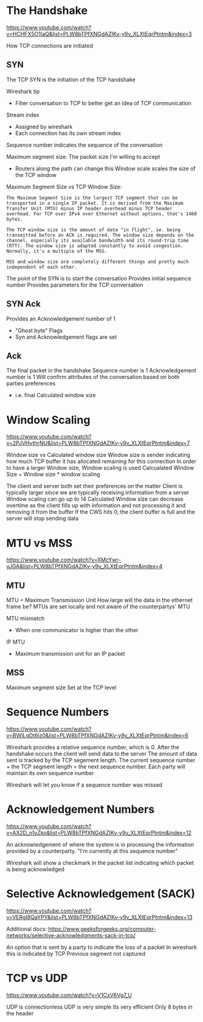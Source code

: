 # The Handshake
https://www.youtube.com/watch?v=HCHFX5O1IaQ&list=PLW8bTPfXNGdAZIKv-y9v_XLXtEqrPtntm&index=3

How TCP connections are initiated

## SYN
The TCP SYN is the initiation of the TCP handshake

Wireshark tip
- Filter conversation to TCP to better get an idea of TCP communication

Stream index
- Assigned by wireshark
- Each connection has its own stream index

Sequence number indicates the sequence of the conversation

Maximum segment size: The packet size I'm willing to accept
- Routers along the path can change this
Window scale scales the size of the TCP window

Maximum Segment Size vs TCP Window Size:

    The Maximum Segment Size is the largest TCP segment that can be transported in a single IP packet. It is derived from the Maximum Transfer Unit (MTU) minus IP header overhead minus TCP header overhead. For TCP over IPv4 over Ethernet without options, that's 1460 bytes.

    The TCP window size is the amount of data "in flight", ie. being transmitted before an ACK is required. The window size depends on the channel, especially its available bandwidth and its round-trip time (RTT). The window size is adapted constantly to avoid congestion. Normally, it's a multiple of the MSS.

    MSS and window size are completely different things and pretty much independent of each other.

The point of the SYN is to start the conversation
    Provides initial sequence number
    Provides parameters for the TCP conversation

## SYN Ack
Provides an Acknowledgement number of 1
- "Ghost byte"
Flags
- Syn and Acknowledgement flags are set

## Ack
The final packet in the handshake
Sequence number is 1
Acknowledgement number is 1
Will confirm attributes of the conversation based on both parties preferences 
- i.e. final Calculated window size

# Window Scaling
https://www.youtube.com/watch?v=2PJVHvthrNU&list=PLW8bTPfXNGdAZIKv-y9v_XLXtEqrPtntm&index=7

Window size vs Calculated window size
Window size is sender indicating how much TCP buffer it has allocated remaining for this connection
In order to have a larger Window size, Window scaling is used
Calcualated Window Size = Window size * window scaling

The client and server both set their preferences on the matter
    Client is typically larger since we are typically receiving information from a server
Window scaling can go up to 14
Calculated Window size can decrease overtime as the client fills up with information and not processing it and removing it from the buffer
If the CWS hits 0, the client buffer is full and the server will stop sending data

# MTU vs MSS
https://www.youtube.com/watch?v=XMcYwr-yJGA&list=PLW8bTPfXNGdAZIKv-y9v_XLXtEqrPtntm&index=4

## MTU
MTU = Maximum Transmission Unit
How large will the data in the ethernet frame be?
MTUs are set locally and not aware of the counterpartys' MTU

MTU mismatch
- When one communicator is higher than the other

IP MTU
- Maximum transmission unit for an IP packet

## MSS
Maximum segment size
Set at the TCP level

# Sequence Numbers
https://www.youtube.com/watch?v=BWILgDt6jz0&list=PLW8bTPfXNGdAZIKv-y9v_XLXtEqrPtntm&index=6

Wireshark provides a relative sequence number, which is 0. 
After the handshake occurs the client will send data to the server
The amount of data sent is tracked by the TCP segement length.
The current sequence number + the TCP segment length = the next sequence number.
Each party will maintain its own sequence number

Wireshark will let you know if a sequence number was missed

# Acknowledgement Numbers
https://www.youtube.com/watch?v=AX2D_n1yZko&list=PLW8bTPfXNGdAZIKv-y9v_XLXtEqrPtntm&index=12

An acknowledgement of where the system is in processing the information provided by a counterparty.
    "I'm currently at this sequence number"

Wireshark will show a checkmark in the packet list indicating which packet is being acknowledged

# Selective Acknowledgement (SACK)
https://www.youtube.com/watch?v=VERgI8QaYPY&list=PLW8bTPfXNGdAZIKv-y9v_XLXtEqrPtntm&index=13

Additional docs:
https://www.geeksforgeeks.org/computer-networks/selective-acknowledgments-sack-in-tcp/


An option that is sent by a party to indicate the loss of a packet
In wireshark this is indicated by  TCP Previous segment not captured

# TCP vs UDP 
https://www.youtube.com/watch?v=V1CxV6Vg7_U

UDP is connectionless
UDP is very simple
Its very efficient
Only 8 bytes in the header

